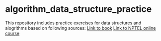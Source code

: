 # algorithm_data_structure_practice
This repository includes practice exercises for data structures and alogrithms based on following sources:
[Link to book](https://runestone.academy/runestone/books/published/pythonds/index.html)
[Link to NPTEL online course](https://nptel.ac.in/courses/106/106/106106145/)